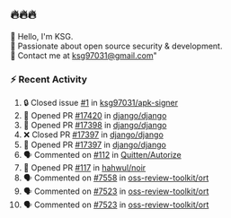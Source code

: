 ## 🔥🔥🔥
👋 Hello, I'm KSG.  
🔐 Passionate about open source security & development.  
📧 Contact me at ksg97031@gmail.com"  

### ⚡ Recent Activity
<!--START_SECTION:activity-->
1. 🔒 Closed issue [#1](https://github.com/ksg97031/apk-signer/issues/1) in [ksg97031/apk-signer](https://github.com/ksg97031/apk-signer)
2. 💪 Opened PR [#17420](https://github.com/django/django/pull/17420) in [django/django](https://github.com/django/django)
3. 💪 Opened PR [#17398](https://github.com/django/django/pull/17398) in [django/django](https://github.com/django/django)
4. ❌ Closed PR [#17397](https://github.com/django/django/pull/17397) in [django/django](https://github.com/django/django)
5. 💪 Opened PR [#17397](https://github.com/django/django/pull/17397) in [django/django](https://github.com/django/django)
6. 🗣 Commented on [#112](https://github.com/Quitten/Autorize/issues/112#issuecomment-1742396489) in [Quitten/Autorize](https://github.com/Quitten/Autorize)
7. 💪 Opened PR [#117](https://github.com/hahwul/noir/pull/117) in [hahwul/noir](https://github.com/hahwul/noir)
8. 🗣 Commented on [#7558](https://github.com/oss-review-toolkit/ort/pull/7558#issuecomment-1731047363) in [oss-review-toolkit/ort](https://github.com/oss-review-toolkit/ort)
9. 🗣 Commented on [#7523](https://github.com/oss-review-toolkit/ort/issues/7523#issuecomment-1729306430) in [oss-review-toolkit/ort](https://github.com/oss-review-toolkit/ort)
10. 🗣 Commented on [#7523](https://github.com/oss-review-toolkit/ort/issues/7523#issuecomment-1729082616) in [oss-review-toolkit/ort](https://github.com/oss-review-toolkit/ort)
<!--END_SECTION:activity-->
